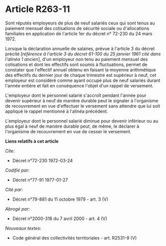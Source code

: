 # Article R263-11

Sont réputés employeurs de plus de neuf salariés ceux qui sont tenus au paiement mensuel des cotisations de sécurité sociale
ou d'allocations familiales en application de l'article 1er du décret n° 72-230 du 24 mars 1972.

Lorsque la déclaration annuelle de salaires, prévue à l'article 3 du décret précité [*référence à l'article 3 du décret
61-100 du 25 janvier 1961 cité dans l'alinéa 1 ancien*], d'un employeur non tenu au paiement mensuel des cotisations et dont
les effectifs sont soumis à fluctuations, permet de constater que l'effectif annuel obtenu en faisant la moyenne arithmétique
des effectifs du dernier jour de chaque trimestre est supérieur à neuf, cet employeur est considéré comme ayant occupé plus
de neuf salariés durant l'année entière et fait en conséquence l'objet d'un rappel de versement.

L'employeur dont le personnel salarié s'accroît pendant l'année pour devenir supérieur à neuf de manière durable peut le
signaler à l'organisme de recouvrement en vue d'effectuer le versement sans attendre que lui soit appliqué le rappel
mentionné à l'alinéa précédent.

L'employeur dont le personnel salarié diminue pour devenir inférieur ou au plus égal à neuf de manière durable peut, de même,
le déclarer à l'organisme de recouvrement en vue de cesser le versement.

**Liens relatifs à cet article**

_Cite_:

  - Décret n°72-230 1972-03-24

_Codifié par_:

  - Décret n°77-91 1977-01-27

_Cité par_:

  - Décret n°79-881 du 11 octobre 1979 - art. 3 (V)

_Abrogé par_:

  - Décret n°2000-318 du 7 avril 2000 - art. 4 (V)

_Nouveaux textes_:

  - Code général des collectivités territoriales - art. R2531-9 (V)
